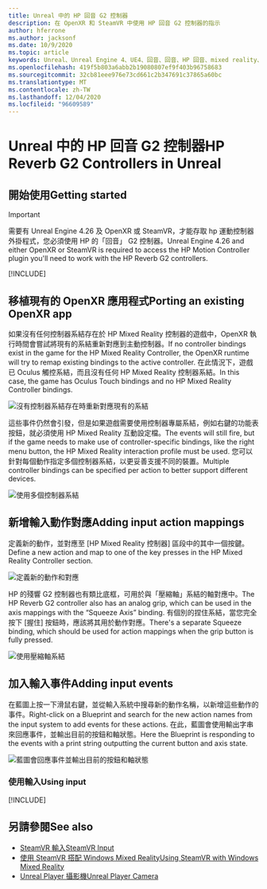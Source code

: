 ```yaml
---
title: Unreal 中的 HP 回音 G2 控制器
description: 在 OpenXR 和 SteamVR 中使用 HP 回音 G2 控制器的指示
author: hferrone
ms.author: jacksonf
ms.date: 10/9/2020
ms.topic: article
keywords: Unreal、Unreal Engine 4、UE4、回音、回音、HP 回音、mixed reality、開發、運動控制器、使用者輸入、功能、新專案、模擬器、檔、指南、功能、全像遊戲開發、混合現實耳機、windows mixed reality 耳機、虛擬實境耳機
ms.openlocfilehash: 419f5b803a6abb2b19080807ef9f403b96758683
ms.sourcegitcommit: 32cb81eee976e73cd661c2b347691c37865a60bc
ms.translationtype: MT
ms.contentlocale: zh-TW
ms.lasthandoff: 12/04/2020
ms.locfileid: "96609589"
---
```

# <a name="hp-reverb-g2-controllers-in-unreal"></a><span data-ttu-id="523d8-104">Unreal 中的 HP 回音 G2 控制器</span><span class="sxs-lookup"><span data-stu-id="523d8-104">HP Reverb G2 Controllers in Unreal</span></span> 

## <a name="getting-started"></a><span data-ttu-id="523d8-105">開始使用</span><span class="sxs-lookup"><span data-stu-id="523d8-105">Getting started</span></span>

> [!IMPORTANT]
> <span data-ttu-id="523d8-106">需要有 Unreal Engine 4.26 及 OpenXR 或 SteamVR，才能存取 hp 運動控制器外掛程式，您必須使用 HP 的「回音」 G2 控制器。</span><span class="sxs-lookup"><span data-stu-id="523d8-106">Unreal Engine 4.26 and either OpenXR or SteamVR is required to access the HP Motion Controller plugin you'll need to work with the HP Reverb G2 controllers.</span></span>

[!INCLUDE[](includes/tabs-g2-controllers-in-unreal.md)]

## <a name="porting-an-existing-openxr-app"></a><span data-ttu-id="523d8-107">移植現有的 OpenXR 應用程式</span><span class="sxs-lookup"><span data-stu-id="523d8-107">Porting an existing OpenXR app</span></span> 

<span data-ttu-id="523d8-108">如果沒有任何控制器系結存在於 HP Mixed Reality 控制器的遊戲中，OpenXR 執行時間會嘗試將現有的系結重新對應到主動控制器。</span><span class="sxs-lookup"><span data-stu-id="523d8-108">If no controller bindings exist in the game for the HP Mixed Reality Controller, the OpenXR runtime will try to remap existing bindings to the active controller.</span></span>  <span data-ttu-id="523d8-109">在此情況下，遊戲已 Oculus 觸控系結，而且沒有任何 HP Mixed Reality 控制器系結。</span><span class="sxs-lookup"><span data-stu-id="523d8-109">In this case, the game has Oculus Touch bindings and no HP Mixed Reality Controller bindings.</span></span>

![沒有控制器系結存在時重新對應現有的系結](images/reverb-g2-img-04.png)

<span data-ttu-id="523d8-111">這些事件仍然會引發，但是如果遊戲需要使用控制器專屬系結，例如右鍵的功能表按鈕，就必須使用 HP Mixed Reality 互動設定檔。</span><span class="sxs-lookup"><span data-stu-id="523d8-111">The events will still fire, but if the game needs to make use of controller-specific bindings, like the right menu button, the HP Mixed Reality interaction profile must be used.</span></span>  <span data-ttu-id="523d8-112">您可以針對每個動作指定多個控制器系結，以更妥善支援不同的裝置。</span><span class="sxs-lookup"><span data-stu-id="523d8-112">Multiple controller bindings can be specified per action to better support different devices.</span></span>
   
![使用多個控制器系結](images/reverb-g2-img-05.png)

## <a name="adding-input-action-mappings"></a><span data-ttu-id="523d8-114">新增輸入動作對應</span><span class="sxs-lookup"><span data-stu-id="523d8-114">Adding input action mappings</span></span> 

<span data-ttu-id="523d8-115">定義新的動作，並對應至 [HP Mixed Reality 控制器] 區段中的其中一個按鍵。</span><span class="sxs-lookup"><span data-stu-id="523d8-115">Define a new action and map to one of the key presses in the HP Mixed Reality Controller section.</span></span>

![定義新的動作和對應](images/reverb-g2-img-02.png)

<span data-ttu-id="523d8-117">HP 的殘響 G2 控制器也有類比底框，可用於與「壓縮軸」系結的軸對應中。</span><span class="sxs-lookup"><span data-stu-id="523d8-117">The HP Reverb G2 controller also has an analog grip, which can be used in the axis mappings with the “Squeeze Axis” binding.</span></span>  <span data-ttu-id="523d8-118">有個別的捏住系結，當您完全按下 [握住] 按鈕時，應該將其用於動作對應。</span><span class="sxs-lookup"><span data-stu-id="523d8-118">There's a separate Squeeze binding, which should be used for action mappings when the grip button is fully pressed.</span></span> 

![使用壓縮軸系結](images/reverb-g2-img-03.png)

## <a name="adding-input-events"></a><span data-ttu-id="523d8-120">加入輸入事件</span><span class="sxs-lookup"><span data-stu-id="523d8-120">Adding input events</span></span>

<span data-ttu-id="523d8-121">在藍圖上按一下滑鼠右鍵，並從輸入系統中搜尋新的動作名稱，以新增這些動作的事件。</span><span class="sxs-lookup"><span data-stu-id="523d8-121">Right-click on a Blueprint and search for the new action names from the input system to add events for these actions.</span></span>  <span data-ttu-id="523d8-122">在此，藍圖會使用輸出字串來回應事件，並輸出目前的按鈕和軸狀態。</span><span class="sxs-lookup"><span data-stu-id="523d8-122">Here the Blueprint is responding to the events with a print string outputting the current button and axis state.</span></span>

![藍圖會回應事件並輸出目前的按鈕和軸狀態](images/reverb-g2-img-06.png)

### <a name="using-input"></a><span data-ttu-id="523d8-124">使用輸入</span><span class="sxs-lookup"><span data-stu-id="523d8-124">Using input</span></span> 

[!INCLUDE[](includes/tabs-g2-controller-mapping-in-unreal.md)]

## <a name="see-also"></a><span data-ttu-id="523d8-125">另請參閱</span><span class="sxs-lookup"><span data-stu-id="523d8-125">See also</span></span>
* [<span data-ttu-id="523d8-126">SteamVR 輸入</span><span class="sxs-lookup"><span data-stu-id="523d8-126">SteamVR Input</span></span>](https://docs.unrealengine.com/Platforms/VR/SteamVR/HowTo/SteamVRInput/index.html)
* [<span data-ttu-id="523d8-127">使用 SteamVR 搭配 Windows Mixed Reality</span><span class="sxs-lookup"><span data-stu-id="523d8-127">Using SteamVR with Windows Mixed Reality</span></span>](https://docs.microsoft.com/windows/mixed-reality/enthusiast-guide/using-steamvr-with-windows-mixed-reality)
* [<span data-ttu-id="523d8-128">Unreal Player 攝影機</span><span class="sxs-lookup"><span data-stu-id="523d8-128">Unreal Player Camera</span></span>](https://docs.unrealengine.com/Programming/Tutorials/PlayerCamera/3/index.html)